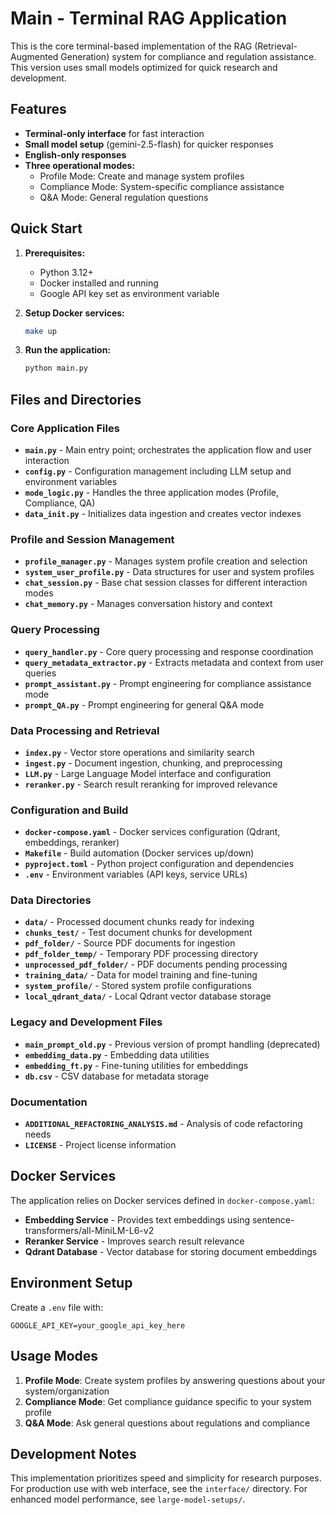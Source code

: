 # Main - Terminal RAG Application

This is the core terminal-based implementation of the RAG (Retrieval-Augmented Generation) system for compliance and regulation assistance. This version uses small models optimized for quick research and development.

## Features

- **Terminal-only interface** for fast interaction
- **Small model setup** (gemini-2.5-flash) for quicker responses
- **English-only responses** 
- **Three operational modes:**
  - Profile Mode: Create and manage system profiles
  - Compliance Mode: System-specific compliance assistance
  - Q&A Mode: General regulation questions

## Quick Start

1. **Prerequisites:**
   - Python 3.12+
   - Docker installed and running
   - Google API key set as environment variable

2. **Setup Docker services:**
   ```bash
   make up
   ```

3. **Run the application:**
   ```bash
   python main.py
   ```

## Files and Directories

### Core Application Files
- **`main.py`** - Main entry point; orchestrates the application flow and user interaction
- **`config.py`** - Configuration management including LLM setup and environment variables
- **`mode_logic.py`** - Handles the three application modes (Profile, Compliance, QA)
- **`data_init.py`** - Initializes data ingestion and creates vector indexes

### Profile and Session Management
- **`profile_manager.py`** - Manages system profile creation and selection
- **`system_user_profile.py`** - Data structures for user and system profiles
- **`chat_session.py`** - Base chat session classes for different interaction modes
- **`chat_memory.py`** - Manages conversation history and context

### Query Processing
- **`query_handler.py`** - Core query processing and response coordination
- **`query_metadata_extractor.py`** - Extracts metadata and context from user queries
- **`prompt_assistant.py`** - Prompt engineering for compliance assistance mode
- **`prompt_QA.py`** - Prompt engineering for general Q&A mode

### Data Processing and Retrieval
- **`index.py`** - Vector store operations and similarity search
- **`ingest.py`** - Document ingestion, chunking, and preprocessing
- **`LLM.py`** - Large Language Model interface and configuration
- **`reranker.py`** - Search result reranking for improved relevance

### Configuration and Build
- **`docker-compose.yaml`** - Docker services configuration (Qdrant, embeddings, reranker)
- **`Makefile`** - Build automation (Docker services up/down)
- **`pyproject.toml`** - Python project configuration and dependencies
- **`.env`** - Environment variables (API keys, service URLs)

### Data Directories
- **`data/`** - Processed document chunks ready for indexing
- **`chunks_test/`** - Test document chunks for development
- **`pdf_folder/`** - Source PDF documents for ingestion
- **`pdf_folder_temp/`** - Temporary PDF processing directory
- **`unprocessed_pdf_folder/`** - PDF documents pending processing
- **`training_data/`** - Data for model training and fine-tuning
- **`system_profile/`** - Stored system profile configurations
- **`local_qdrant_data/`** - Local Qdrant vector database storage

### Legacy and Development Files
- **`main_prompt_old.py`** - Previous version of prompt handling (deprecated)
- **`embedding_data.py`** - Embedding data utilities
- **`embedding_ft.py`** - Fine-tuning utilities for embeddings
- **`db.csv`** - CSV database for metadata storage

### Documentation
- **`ADDITIONAL_REFACTORING_ANALYSIS.md`** - Analysis of code refactoring needs
- **`LICENSE`** - Project license information

## Docker Services

The application relies on Docker services defined in `docker-compose.yaml`:

- **Embedding Service** - Provides text embeddings using sentence-transformers/all-MiniLM-L6-v2
- **Reranker Service** - Improves search result relevance
- **Qdrant Database** - Vector database for storing document embeddings

## Environment Setup

Create a `.env` file with:
```
GOOGLE_API_KEY=your_google_api_key_here
```

## Usage Modes

1. **Profile Mode**: Create system profiles by answering questions about your system/organization
2. **Compliance Mode**: Get compliance guidance specific to your system profile
3. **Q&A Mode**: Ask general questions about regulations and compliance

## Development Notes

This implementation prioritizes speed and simplicity for research purposes. For production use with web interface, see the `interface/` directory. For enhanced model performance, see `large-model-setups/`.